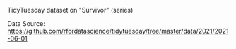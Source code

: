 TidyTuesday dataset on "Survivor" (series)

Data Source: https://github.com/rfordatascience/tidytuesday/tree/master/data/2021/2021-06-01